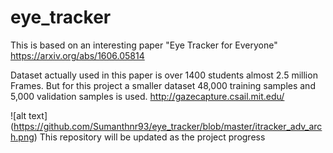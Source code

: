 # eye_tracker

This is based on an interesting paper "Eye Tracker for Everyone"
https://arxiv.org/abs/1606.05814

Dataset actually used in this paper is over 1400 students almost 2.5 million Frames. 
But for this project a smaller dataset 48,000 training samples and 5,000 validation samples is used. 
http://gazecapture.csail.mit.edu/

![alt text] (https://github.com/Sumanthnr93/eye_tracker/blob/master/itracker_adv_arch.png)
This repository will be updated as the project progress 
